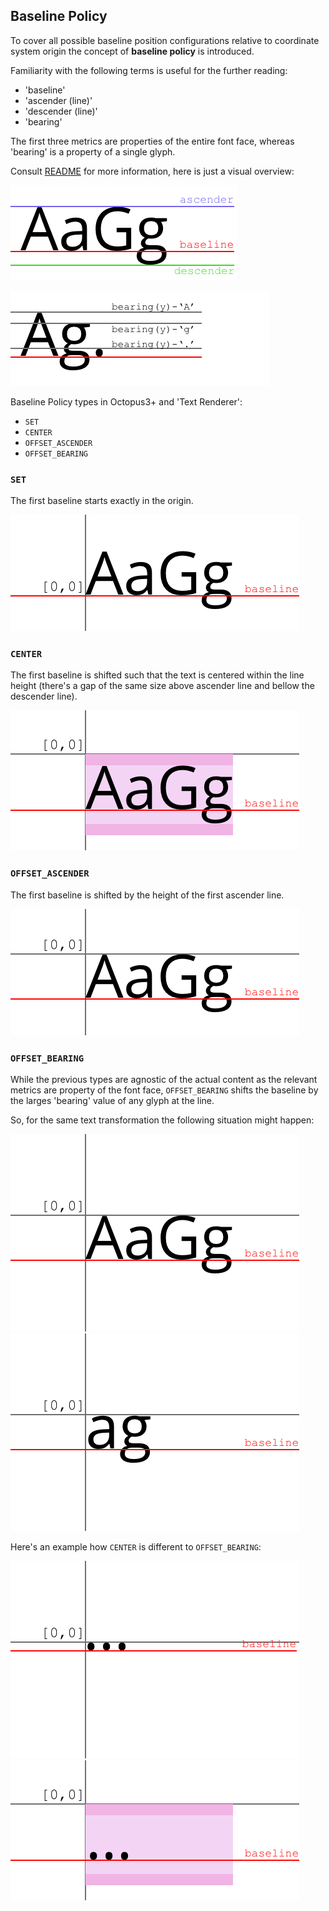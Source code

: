 ## Baseline Policy


To cover all possible baseline position configurations relative to coordinate system origin the concept of **baseline policy** is introduced.

Familiarity with the following terms is useful for the further reading:

- 'baseline'
- 'ascender (line)'
- 'descender (line)'
- 'bearing'

The first three metrics are properties of the entire font face, whereas 'bearing' is a property of a single glyph.

Consult [README](README.md) for more information, here is just a visual overview:

![terminology_font](img/terminology_font.png)

![terminology_glyph](img/terminology_glyph.png)

Baseline Policy types in Octopus3+ and 'Text Renderer':

- `SET`
- `CENTER`
- `OFFSET_ASCENDER`
- `OFFSET_BEARING`

### `SET`

The first baseline starts exactly in the origin.

![SET]


### `CENTER`

The first baseline is shifted such that the text is centered within the line height (there's a gap of the same size above ascender line and bellow the descender line).

![CENTER1]

### `OFFSET_ASCENDER`

The first baseline is shifted by the height of the first ascender line.

![OFFSET_ASCENDER]

### `OFFSET_BEARING`

While the previous types are agnostic of the actual content as the relevant metrics are property of the font face, `OFFSET_BEARING` shifts the baseline by the larges 'bearing' value of any glyph at the line.

So, for the same text transformation the following situation might happen:

![OFFSET_BEARING1]
![OFFSET_BEARING2]

Here's an example how `CENTER` is different to `OFFSET_BEARING`:

![OFFSET_BEARING3]
![CENTER2]


[OFFSET_ASCENDER]: img/OFFSET_ASCENDER.png "OFFSET_ASCENDER"
[OFFSET_BEARING1]: img/OFFSET_BEARING1.png "OFFSET_BEARING"
[OFFSET_BEARING2]: img/OFFSET_BEARING2.png "OFFSET_BEARING"
[OFFSET_BEARING3]: img/OFFSET_BEARING3.png "OFFSET_BEARING"
[CENTER1]: img/OFFSET_CENTER1.png "CENTER"
[CENTER2]: img/OFFSET_CENTER2.png "CENTER"
[SET]: img/SET.png "SET"

